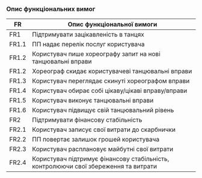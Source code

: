 ### Опис функціональних вимог

|   FR     | Опис функціональної вимоги|
|----------|---------------------------|
| FR1      | Підтримувати зацікавленість в танцях|
| FR1.1    | ПП надає перелік послуг користувача |
| FR1.2    | Користувач пише хореографу запит на нові танцювальні вправи|
| FR1.2    | Хореограф скидає користувачеві танцювальні вправи|
| FR1.3    | Користувач переглядає скинуті хореографом вправи|
| FR1.4    | Користувач обирає собі цікаву/цікаві вправу/вправи|
| FR1.5    | Користувач виконує танцювальні вправи|
| FR1.6    | Користувач підвищує свій танцювальний рівень|
| FR2      | Підтримувати фінансову стабільність |
| FR2.1    | Користувач записує свої витрати до скарбнички|
| FR2.2    | ПП повертає залишок грошей користувача|
| FR2.3    | Користувач расплановує майбутні свої витрати|
| FR2.4    | Користувач підтримує фінансову стабільність, контролюючи свої збереження та витрати|

